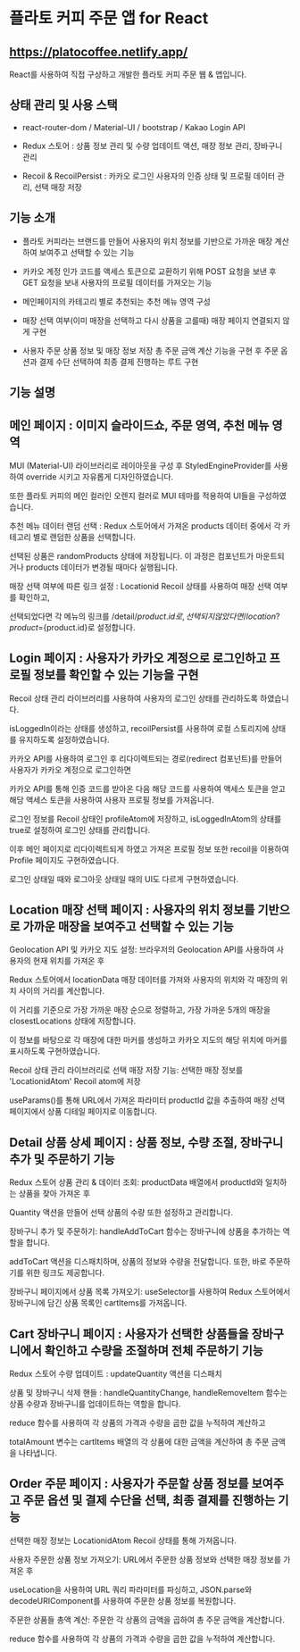 # 플라토 커피 주문 앱 for React

## https://platocoffee.netlify.app/

React를 사용하여 직접 구상하고 개발한 플라토 커피 주문 웹 & 앱입니다.

## 상태 관리 및 사용 스택

- react-router-dom / Material-UI / bootstrap / Kakao Login API

- Redux 스토어 : 상품 정보 관리 및 수량 업데이트 액션, 매장 정보 관리, 장바구니 관리

- Recoil & RecoilPersist : 카카오 로그인 사용자의 인증 상태 및 프로필 데이터 관리, 선택 매장 저장


## 기능 소개

- 플라토 커피라는 브랜드를 만들어 사용자의 위치 정보를 기반으로 가까운 매장 계산하여 보여주고 선택할 수 있는 기능

- 카카오 계정 인가 코드를 액세스 토큰으로 교환하기 위해 POST 요청을 보낸 후 GET 요청을 보내 사용자의 프로필 데이터를 가져오는 기능

- 메인페이지의 카테고리 별로 추천되는 추천 메뉴 영역 구성

- 매장 선택 여부(이미 매장을 선택하고 다시 상품을 고를때) 매장 페이지 연결되지 않게 구현

- 사용자 주문 상품 정보 및 매장 정보 저장 총 주문 금액 계산 기능을 구현 후 주문 옵션과 결제 수단 선택하여 최종 결제 진행하는 루트 구현

## 기능 설명

## 메인 페이지 : 이미지 슬라이드쇼, 주문 영역, 추천 메뉴 영역

MUI (Material-UI) 라이브러리로 레이아웃을 구성 후 StyledEngineProvider를 사용하여 override 시키고 자유롭게 디자인하였습니다.

또한 플라토 커피의 메인 컬러인 오렌지 컬러로 MUI 테마를 적용하여 UI들을 구성하였습니다.

추천 메뉴 데이터 랜덤 선택 : Redux 스토어에서 가져온 products 데이터 중에서 각 카테고리 별로 랜덤한 상품을 선택합니다.

선택된 상품은 randomProducts 상태에 저장됩니다. 이 과정은 컴포넌트가 마운트되거나 products 데이터가 변경될 때마다 실행됩니다.

매장 선택 여부에 따른 링크 설정 : Locationid Recoil 상태를 사용하여 매장 선택 여부를 확인하고,

선택되었다면 각 메뉴의 링크를 /detail/${product.id}로, 선택되지 않았다면 /location?product=${product.id}로 설정합니다.

## Login 페이지 : 사용자가 카카오 계정으로 로그인하고 프로필 정보를 확인할 수 있는 기능을 구현

Recoil 상태 관리 라이브러리를 사용하여 사용자의 로그인 상태를 관리하도록 하였습니다.

isLoggedIn이라는 상태를 생성하고, recoilPersist를 사용하여 로컬 스토리지에 상태를 유지하도록 설정하였습니다.

카카오 API를 사용하여 로그인 후 리다이렉트되는 경로(redirect 컴포넌트)를 만들어 사용자가 카카오 계정으로 로그인하면

카카오 API를 통해 인증 코드를 받아온 다음 해당 코드를 사용하여 액세스 토큰을 얻고 해당 액세스 토큰을 사용하여 사용자 프로필 정보를 가져옵니다.

로그인 정보를 Recoil 상태인 profileAtom에 저장하고, isLoggedInAtom의 상태를 true로 설정하여 로그인 상태를 관리합니다.

이후 메인 페이지로 리다이렉트되게 하였고 가져온 프로필 정보 또한 recoil을 이용하여 Profile 페이지도 구현하였습니다.

로그인 상태일 때와 로그아웃 상태일 때의 UI도 다르게 구현하였습니다.

## Location 매장 선택 페이지 : 사용자의 위치 정보를 기반으로 가까운 매장을 보여주고 선택할 수 있는 기능

Geolocation API 및 카카오 지도 설정: 브라우저의 Geolocation API를 사용하여 사용자의 현재 위치를 가져온 후

Redux 스토어에서 locationData 매장 데이터를 가져와 사용자의 위치와 각 매장의 위치 사이의 거리를 계산합니다.

이 거리를 기준으로 가장 가까운 매장 순으로 정렬하고, 가장 가까운 5개의 매장을 closestLocations 상태에 저장합니다.

이 정보를 바탕으로 각 매장에 대한 마커를 생성하고 카카오 지도의 해당 위치에 마커를 표시하도록 구현하였습니다.

Recoil 상태 관리 라이브러리로 선택 매장 저장 기능: 선택한 매장 정보를 'LocationidAtom' Recoil atom에 저장

useParams()를 통해 URL에서 가져온 파라미터 productId 값을 추출하여 매장 선택 페이지에서 상품 디테일 페이지로 이동합니다.

## Detail 상품 상세 페이지 : 상품 정보, 수량 조절, 장바구니 추가 및 주문하기 기능

Redux 스토어 상품 관리 & 데이터 조회: productData 배열에서 productId와 일치하는 상품을 찾아 가져온 후

Quantity 액션을 만들어 선택 상품의 수량 또한 설정하고 관리합니다.

장바구니 추가 및 주문하기: handleAddToCart 함수는 장바구니에 상품을 추가하는 역할을 합니다.

addToCart 액션을 디스패치하며, 상품의 정보와 수량을 전달합니다. 또한, 바로 주문하기를 위한 링크도 제공합니다.

장바구니 페이지에서 상품 목록 가져오기: useSelector를 사용하여 Redux 스토어에서 장바구니에 담긴 상품 목록인 cartItems를 가져옵니다.

## Cart 장바구니 페이지 : 사용자가 선택한 상품들을 장바구니에서 확인하고 수량을 조절하며 전체 주문하기 기능

Redux 스토어 수량 업데이트 : updateQuantity 액션을 디스패치

상품 및 장바구니 삭제 핸들 : handleQuantityChange, handleRemoveItem 함수는 상품 수량과 장바구니를 업데이트하는 역할을 합니다.

reduce 함수를 사용하여 각 상품의 가격과 수량을 곱한 값을 누적하여 계산하고

totalAmount 변수는 cartItems 배열의 각 상품에 대한 금액을 계산하여 총 주문 금액을 나타냅니다.

## Order 주문 페이지 : 사용자가 주문할 상품 정보를 보여주고 주문 옵션 및 결제 수단을 선택, 최종 결제를 진행하는 기능

선택한 매장 정보는 LocationidAtom Recoil 상태를 통해 가져옵니다.

사용자 주문한 상품 정보 가져오기: URL에서 주문한 상품 정보와 선택한 매장 정보를 가져온 후

useLocation을 사용하여 URL 쿼리 파라미터를 파싱하고, JSON.parse와 decodeURIComponent를 사용하여 주문한 상품 정보를 복원합니다.

주문한 상품들 총액 계산: 주문한 각 상품의 금액을 곱하여 총 주문 금액을 계산합니다.

reduce 함수를 사용하여 각 상품의 가격과 수량을 곱한 값을 누적하여 계산합니다.
